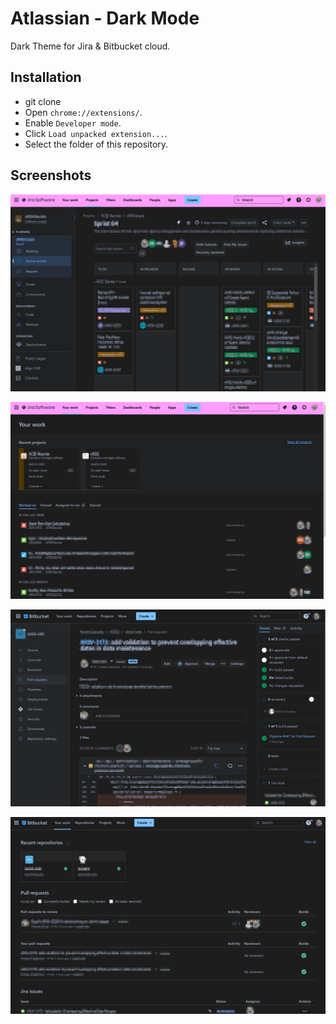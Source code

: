 Atlassian - Dark Mode
===========================
Dark Theme for Jira & Bitbucket cloud.

Installation
------------
- git clone
- Open `chrome://extensions/`.
- Enable `Developer mode`.
- Click `Load unpacked extension...`.
- Select the folder of this repository.

Screenshots
------------

![Jira Board Screenshot](./source/jira-board-screenshot.png)

![Jira Work Screenshot](./source/jira-work-screenshot.png)

![Bitbucket Pull Request Screenshot](./source/bitbucket-pr-screenshot.png)

![Bitbucket Dashboard Screenshot](./source/bitbucket-dashboard-screenshot.png)
